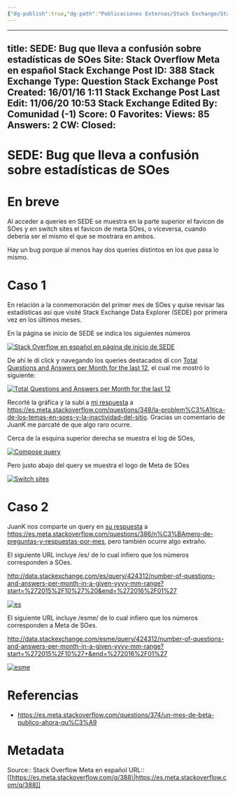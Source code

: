 ```yaml
---
{"dg-publish":true,"dg-path":"Publicaciones Externas/Stack Exchange/Stack Overflow en español/Stack Overflow en español Meta/es.meta.stackoverflow.com-388.md","permalink":"/publicaciones-externas/stack-exchange/stack-overflow-en-espanol/stack-overflow-en-espanol-meta/es-meta-stackoverflow-com-388/","hide":true,"noteIcon":"\"0\"","created":"2024-04-03T12:49:10.373-06:00","updated":"2024-04-05T16:43:58.646-06:00"}
---
```


---
title: SEDE: Bug que lleva a confusión sobre estadísticas de SOes
Site: Stack Overflow Meta en español
Stack Exchange Post ID: 388
Stack Exchange Type: Question
Stack Exchange Post Created: 16/01/16 1:11
Stack Exchange Post Last Edit: 11/06/20 10:53
Stack Exchange Edited By: Comunidad (-1)
Score: 0
Favorites: 
Views: 85
Answers: 2
CW: 
Closed: 
---
# SEDE: Bug que lleva a confusión sobre estadísticas de SOes

# En breve

Al acceder a queries en SEDE se muestra en la parte superior el favicon de SOes y en switch sites el favicon de meta SOes, o viceversa, cuando debería ser el mismo el que se mostrara en ambos.

Hay un bug porque al menos hay dos queries distintos en los que pasa lo mismo.

# Caso 1
En relación a la conmemoración del primer mes de SOes y quise revisar las estadísticas así que visité Stack Exchange Data Explorer (SEDE) por primera vez en los últimos meses.

En la página se inicio de SEDE se indica los siguientes números

[![Stack Overflow en español en página de inicio de SEDE][1]][1]

De ahí le dí click y navegando los queries destacados dí con [Total Questions and Answers per Month for the last 12](http://data.stackexchange.com/es/query/6134/total-questions-and-answers-per-month-for-the-last-12), el cual me mostró lo siguiente:

[![Total Questions and Answers per Month for the last 12][2]][2]

Recorté la gráfica y la subí a [mi respuesta](https://es.meta.stackoverflow.com/a/350/65) a https://es.meta.stackoverflow.com/questions/348/la-problem%C3%A1tica-de-los-temas-en-soes-y-la-inactividad-del-sitio. Gracias un comentario de JuanK me parcaté de que algo raro ocurre.

Cerca de la esquina superior derecha se muestra el log de SOes,

[![Compose query][3]][3]

Pero justo abajo del query se muestra el logo de Meta de SOes

[![Switch sites][4]][4]


# Caso 2

JuanK nos comparte un query en [su respuesta](https://es.meta.stackoverflow.com/a/387/65) a https://es.meta.stackoverflow.com/questions/386/n%C3%BAmero-de-preguntas-y-respuestas-por-mes, pero también ocurre algo extraño.

El siguiente URL incluye /es/ de lo cual infiero que los números corresponden a SOes.

http://data.stackexchange.com/es/query/424312/number-of-questions-and-answers-per-month-in-a-given-yyyy-mm-range?start=%272015%2F10%27%20&end=%272016%2F01%27

[![es][5]][5]

El siguiente URL incluye /esme/ de lo cual infiero que los números corresponden a Meta de SOes.

http://data.stackexchange.com/esme/query/424312/number-of-questions-and-answers-per-month-in-a-given-yyyy-mm-range?start=%272015%2F10%27+&end=%272016%2F01%27

[![esme][6]][6]
# Referencias

- https://es.meta.stackoverflow.com/questions/374/un-mes-de-beta-publico-ahora-qu%C3%A9


  [1]: https://i.stack.imgur.com/E77DN.png
  [2]: https://i.stack.imgur.com/7JpUf.png
  [3]: https://i.stack.imgur.com/W7oeO.png
  [4]: https://i.stack.imgur.com/x4pV6.png
  [5]: https://i.stack.imgur.com/YaNmi.png
  [6]: https://i.stack.imgur.com/ZchkI.png

# Metadata
Source:: Stack Overflow Meta en español
URL:: [[https://es.meta.stackoverflow.com/q/388\|https://es.meta.stackoverflow.com/q/388]]

